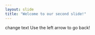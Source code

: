 ```yaml
---
layout: slide
title: "Welcome to our second slide!"
---
```

change text
Use the left arrow to go back!
